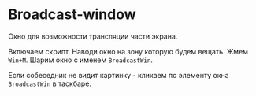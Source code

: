 # Broadcast-window

Окно для возможности трансляции части экрана.

Включаем скрипт. Наводи окно на зону которую будем вещать. Жмем `Win+M`. Шарим окно с именем `BroadcastWin`.

Если собеседник не видит картинку - кликаем по элементу окна `BroadcastWin` в таскбаре.
